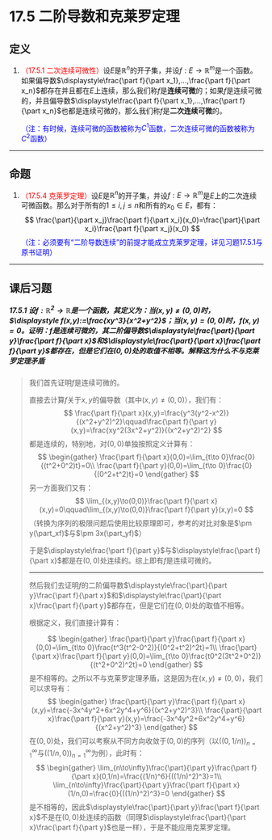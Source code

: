# 17.5 二阶导数和克莱罗定理

## 定义

1. <font color=red>（17.5.1 二次连续可微性）</font>设$E$是$\mathbb R^n$的开子集，并设$f:E\to\mathbb R^m$是一个函数。如果偏导数$\displaystyle\frac{\part f}{\part x_1},...,\frac{\part f}{\part x_n}$都存在并且都在$E$上连续，那么我们称$f$是**连续可微**的；如果$f$是连续可微的，并且偏导数$\displaystyle\frac{\part f}{\part x_1},...,\frac{\part f}{\part x_n}$也都是连续可微的，那么我们称$f$是**二次连续可微**的。

   <font color=blue>（注：有时候，连续可微的函数被称为$C^1$函数，二次连续可微的函数被称为$C^2$函数）</font>

---

## 命题

1. <font color=red>（17.5.4 克莱罗定理）</font>设$E$是$\mathbb R^n$的开子集，并设$f:E\to\mathbb R^m$是$E$上的二次连续可微函数。那么对于所有的$1\leq i,j\leq n$和所有的$x_0\in E$，都有：
   $$
   \frac{\part}{\part x_j}\frac{\part f}{\part x_i}(x_0)=\frac{\part}{\part x_i}\frac{\part f}{\part x_j}(x_0)
   $$
   <font color=blue>（注：必须要有“二阶导数连续”的前提才能成立克莱罗定理，详见习题17.5.1与原书证明）</font>

---

## 课后习题

##### 17.5.1 设$f:\mathbb R^2\to\mathbb R$是一个函数，其定义为：当$(x,y)\ne(0,0)$时，$\displaystyle f(x,y):=\frac{xy^3}{x^2+y^2}$；当$(x,y)=(0,0)$时，$f(x,y)=0$。证明：$f$是连续可微的，其二阶偏导数$\displaystyle\frac{\part}{\part y}\frac{\part f}{\part x}$和$\displaystyle\frac{\part}{\part x}\frac{\part f}{\part y}$都存在，但是它们在$(0,0)$处的取值不相等。解释这为什么不与克莱罗定理矛盾

> 我们首先证明$f$是连续可微的。
>
> 直接去计算$f$关于$x,y$的偏导数（其中$(x,y)\ne(0,0)$），我们有：
> $$
> \frac{\part f}{\part x}(x,y)=\frac{y^3(y^2-x^2)}{(x^2+y^2)^2}\qquad\frac{\part f}{\part y}(x,y)=\frac{xy^2(3x^2+y^2)}{(x^2+y^2)^2}
> $$
> 都是连续的，特别地，对$(0,0)$单独按照定义计算有：
> $$
> \begin{gather}
> \frac{\part f}{\part x}(0,0)=\lim_{t\to 0}\frac{0}{(t^2+0^2)t}=0\\
> \frac{\part f}{\part y}(0,0)=\lim_{t\to 0}\frac{0}{(0^2+t^2)t}=0
> \end{gather}
> $$
> 另一方面我们又有：
> $$
> \lim_{(x,y)\to(0,0)}\frac{\part f}{\part x}(x,y)=0\qquad\lim_{(x,y)\to(0,0)}\frac{\part f}{\part y}(x,y)=0
> $$
> （转换为序列的极限问题后使用比较原理即可，参考的对比对象是$\pm y(\part_xf)$与$\pm 3x(\part_yf)$）
>
> 于是$\displaystyle\frac{\part f}{\part y}$与$\displaystyle\frac{\part f}{\part x}$都是在$(0,0)$处连续的。综上即有$f$是连续可微的。
>
> ---
>
> 然后我们去证明$f$的二阶偏导数$\displaystyle\frac{\part}{\part y}\frac{\part f}{\part x}$和$\displaystyle\frac{\part}{\part x}\frac{\part f}{\part y}$都存在，但是它们在$(0,0)$处的取值不相等。
>
> 根据定义，我们直接计算有：
>
> $$
> \begin{gather}
> \frac{\part}{\part y}\frac{\part f}{\part x}(0,0)=\lim_{t\to 0}\frac{t^3(t^2-0^2)}{(0^2+t^2)^2t}=1\\
> \frac{\part}{\part x}\frac{\part f}{\part y}(0,0)=\lim_{t\to 0}\frac{t0^2(3t^2+0^2)}{(t^2+0^2)^2t}=0
> \end{gather}
> $$
> 是不相等的。之所以不与克莱罗定理矛盾，这是因为在$(x,y)\ne(0,0)$，我们可以求导有：
> $$
> \begin{gather}
> \frac{\part}{\part y}\frac{\part f}{\part x}(x,y)=\frac{-3x^4y^2+6x^2y^4+y^6}{(x^2+y^2)^3}\\
> \frac{\part}{\part x}\frac{\part f}{\part y}(x,y)=\frac{-3x^4y^2+6x^2y^4+y^6}{(x^2+y^2)^3}
> \end{gather}
> $$
> 在$(0,0)$处，我们可以考察从不同方向收敛于$(0,0)$的序列（以$((0,1/n))_{n=1}^{\infty}$与$((1/n,0))_{n=1}^{\infty}$为例），此时有：
> $$
> \begin{gather}
> \lim_{n\to\infty}\frac{\part}{\part y}\frac{\part f}{\part x}(0,1/n)=\frac{(1/n)^6}{((1/n)^2)^3}=1\\
> \lim_{n\to\infty}\frac{\part}{\part y}\frac{\part f}{\part x}(1/n,0)=\frac{0}{((1/n)^2)^3}=0
> \end{gather}
> $$
> 是不相等的，因此$\displaystyle\frac{\part}{\part y}\frac{\part f}{\part x}$不是在$(0,0)$处连续的函数（同理$\displaystyle\frac{\part}{\part x}\frac{\part f}{\part y}$也是一样），于是不能应用克莱罗定理。